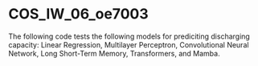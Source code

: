 # COS_IW_06_oe7003

The following code tests the following models for prediciting discharging capacity: Linear Regression, Multilayer Perceptron, Convolutional Neural Network, Long Short-Term Memory, Transformers, and Mamba.
